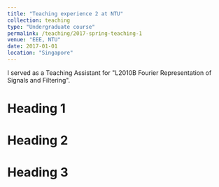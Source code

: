 ```yaml
---
title: "Teaching experience 2 at NTU"
collection: teaching
type: "Undergraduate course"
permalink: /teaching/2017-spring-teaching-1
venue: "EEE, NTU"
date: 2017-01-01
location: "Singapore"
---
```


I served as a Teaching Assistant for "L2010B Fourier Representation of Signals and Filtering".

Heading 1
======

Heading 2
======

Heading 3
======
